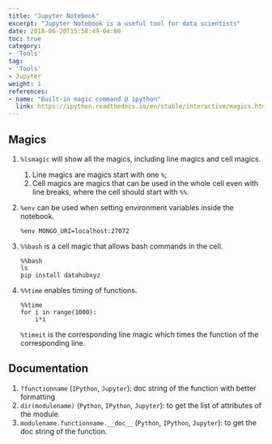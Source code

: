 ```yaml
---
title: "Jupyter Notebook"
excerpt: "Jupyter Notebook is a useful tool for data scientists"
date: 2018-06-20T15:58:49-04:00
toc: true
category:
- 'Tools'
tag:
- 'Tools'
- Jupyter
weight: 1
references:
- name: "Built-in magic command @ ipython"
  link: https://ipython.readthedocs.io/en/stable/interactive/magics.html
---
```



## Magics

1. `%lsmagic` will show all the magics, including line magics and cell magics.
   
   1. Line magics are magics start with one `%`;
   2. Cell magics are magics that can be used in the whole cell even with line breaks, where the cell should start with `%%`.

2. `%env` can be used when setting environment variables inside the notebook.
   ```
   %env MONGO_URI=localhost:27072
   ```

3. `%%bash` is a cell magic that allows bash commands in the cell.

   ```
   %%bash
   ls
   pip install datahubxyz
   ```

4. `%%time` enables timing of functions.
   ```
   %%time
   for i in range(1000):
       i*i
   ```
   
   `%timeit` is the corresponding line magic which times the function of the corresponding line.

## Documentation

1. `?functionname` (`IPython`, `Jupyter`): doc string of the function with better formatting
2. `dir(modulename)` (`Python`, `IPython`, `Jupyter`): to get the list of attributes of the module.
3. `modulename.functionname.__doc__` (`Python`, `IPython`, `Jupyter`): to get the doc string of the function.